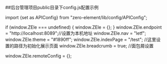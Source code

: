 ##后台管理项目public目录下config.js配置示例

import {set as APIConfig} from "zero-element/lib/config/APIConfig";

if (window.ZEle === undefined) {
  window.ZEle = {};
}
window.ZEle.endpoint = "http://localhost:8089";//设置为本机地址
window.ZEle.nav = "letf";
window.ZEle.theme = "#1890ff";
window.ZEle.indexPage = "/test"; //这里设置的路径为初始化展示页面
window.ZEle.breadcrumb = true;  //面包屑设置

window.ZEle.remoteConfig = {};
